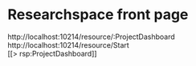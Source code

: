 # Researchspace front page
http://localhost:10214/resource/:ProjectDashboard  
http://localhost:10214/resource/Start  
[[> rsp:ProjectDashboard]]  
